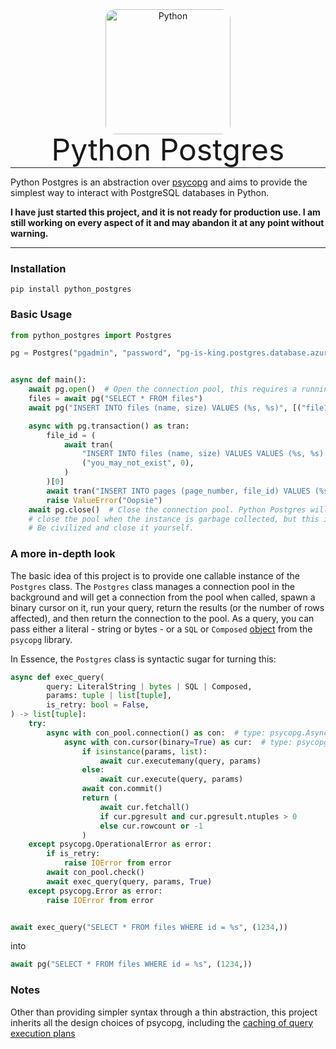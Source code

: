 <p align="center" style="margin: 0 0 10px">
<img width="200" height="200" src="https://www.postgresql.org/media/img/about/press/elephant.png" alt='Python' style="border-radius: 15px">
</p>

<h1 align="center" style="font-size: 3rem; font-weight: 400; margin: -15px 0">
Python Postgres
</h1>

---

Python Postgres is an abstraction over [psycopg](https://www.psycopg.org/psycopg3/docs/index.html) and aims to provide
the simplest way to interact with PostgreSQL databases in Python.

**I have just started this project, and it is not ready for production use. I am still working on every aspect of it and
may abandon it at any point without warning.**

---

### Installation

```shell
pip install python_postgres 
```

### Basic Usage

```python
from python_postgres import Postgres

pg = Postgres("pgadmin", "password", "pg-is-king.postgres.database.azure.com")


async def main():
    await pg.open()  # Open the connection pool, this requires a running event loop.
    files = await pg("SELECT * FROM files")
    await pg("INSERT INTO files (name, size) VALUES (%s, %s)", [("file1", 1024), ("file2", 2048)])

    async with pg.transaction() as tran:
        file_id = (
            await tran(
                "INSERT INTO files (name, size) VALUES VALUES (%s, %s) RETURNING file_id;",
                ("you_may_not_exist", 0),
            )
        )[0]
        await tran("INSERT INTO pages (page_number, file_id) VALUES (%s, %s);", (4, file_id))
        raise ValueError("Oopsie")
    await pg.close()  # Close the connection pool. Python Postgres will attempt to automatically
    # close the pool when the instance is garbage collected, but this is not guaranteed to succeed.
    # Be civilized and close it yourself.
```

### A more in-depth look

The basic idea of this project is to provide one callable instance of the `Postgres` class. The `Postgres` class manages
a connection pool in the background and will get a connection from the pool when called, spawn a binary cursor on it,
run your query, return the results (or the number of rows affected), and then return the connection to the pool. As a
query, you can pass either a literal - string or bytes - or a `SQL` or
`Composed` [object](https://www.psycopg.org/psycopg3/docs/api/sql.html) from the `psycopg` library.

In Essence, the `Postgres` class is syntactic sugar for turning this:

```python
async def exec_query(
        query: LiteralString | bytes | SQL | Composed,
        params: tuple | list[tuple],
        is_retry: bool = False,
) -> list[tuple]:
    try:
        async with con_pool.connection() as con:  # type: psycopg.AsyncConnection
            async with con.cursor(binary=True) as cur:  # type: psycopg.AsyncCursor
                if isinstance(params, list):
                    await cur.executemany(query, params)
                else:
                    await cur.execute(query, params)
                await con.commit()
                return (
                    await cur.fetchall()
                    if cur.pgresult and cur.pgresult.ntuples > 0
                    else cur.rowcount or -1
                )
    except psycopg.OperationalError as error:
        if is_retry:
            raise IOError from error
        await con_pool.check()
        await exec_query(query, params, True)
    except psycopg.Error as error:
        raise IOError from error


await exec_query("SELECT * FROM files WHERE id = %s", (1234,))
```

into

```python
await pg("SELECT * FROM files WHERE id = %s", (1234,))
```

### Notes

Other than providing simpler syntax through a thin abstraction, this project inherits all the design choices of psycopg,
including the [caching of query execution plans](https://www.psycopg.org/psycopg3/docs/advanced/prepare.html#index-0)
